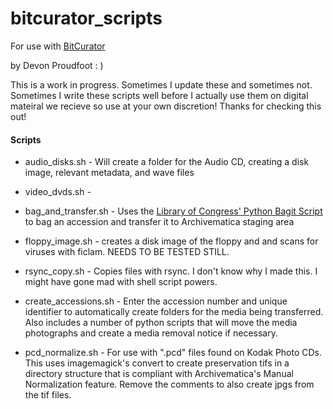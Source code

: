 # bitcurator_scripts

For use with [BitCurator](http://bitcurator.net/)

by Devon Proudfoot : )

This is a work in progress.  Sometimes I update these and sometimes not. Sometimes I write these scripts well before I actually use them on digital mateiral we recieve so use at your own discretion!  Thanks for checking this out!

#### Scripts
- audio_disks.sh - Will create a folder for the Audio CD, creating a disk image, relevant metadata, and wave files

- video_dvds.sh -

- bag_and_transfer.sh - Uses the [Library of Congress' Python Bagit Script](https://github.com/LibraryOfCongress/bagit-python) to bag an accession and transfer it to Archivematica staging area

- floppy_image.sh - creates a disk image of the floppy and and scans for viruses with ficlam.  NEEDS TO BE TESTED STILL.

- rsync_copy.sh - Copies files with rsync.  I don't know why I made this.  I might have gone mad with shell script powers.

- create_accessions.sh - Enter the accession number and unique identifier to automatically create folders for the media being transferred.  Also includes a number of python scripts that will move the media photographs and create a media removal notice if necessary.

- pcd_normalize.sh - For use with ".pcd" files found on Kodak Photo CDs. This uses imagemagick's convert to create preservation tifs in a directory structure that is compliant with Archivematica's Manual Normalization feature.  Remove the comments to also create jpgs from the tif files.
